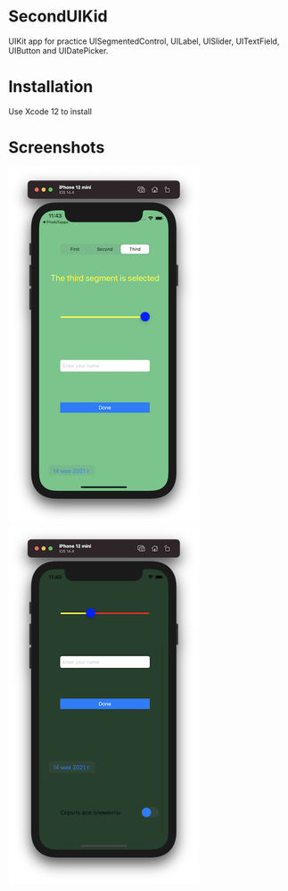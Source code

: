 # SecondUIKid

UIKit app for practice UISegmentedControl, UILabel, UISlider, UITextField, UIButton and UIDatePicker.

# Installation

Use Xcode 12 to install

# Screenshots

![Screenshot 1](https://github.com/nukutkas/SecondUIKid/blob/master/Screenshots/Screenshot01.png)
![Screenshot 2](https://github.com/nukutkas/SecondUIKid/blob/master/Screenshots/Screenshot02.png)

